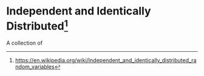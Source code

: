 # Independent and Identically Distributed[^1]
A collection of

[^1]: https://en.wikipedia.org/wiki/Independent_and_identically_distributed_random_variables
